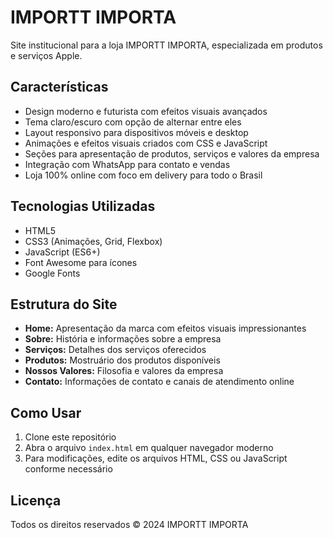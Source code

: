 # IMPORTT IMPORTA

Site institucional para a loja IMPORTT IMPORTA, especializada em produtos e serviços Apple.

## Características

- Design moderno e futurista com efeitos visuais avançados
- Tema claro/escuro com opção de alternar entre eles
- Layout responsivo para dispositivos móveis e desktop
- Animações e efeitos visuais criados com CSS e JavaScript
- Seções para apresentação de produtos, serviços e valores da empresa
- Integração com WhatsApp para contato e vendas
- Loja 100% online com foco em delivery para todo o Brasil

## Tecnologias Utilizadas

- HTML5
- CSS3 (Animações, Grid, Flexbox)
- JavaScript (ES6+)
- Font Awesome para ícones
- Google Fonts

## Estrutura do Site

- **Home:** Apresentação da marca com efeitos visuais impressionantes
- **Sobre:** História e informações sobre a empresa
- **Serviços:** Detalhes dos serviços oferecidos
- **Produtos:** Mostruário dos produtos disponíveis
- **Nossos Valores:** Filosofia e valores da empresa
- **Contato:** Informações de contato e canais de atendimento online

## Como Usar

1. Clone este repositório
2. Abra o arquivo `index.html` em qualquer navegador moderno
3. Para modificações, edite os arquivos HTML, CSS ou JavaScript conforme necessário

## Licença

Todos os direitos reservados © 2024 IMPORTT IMPORTA
